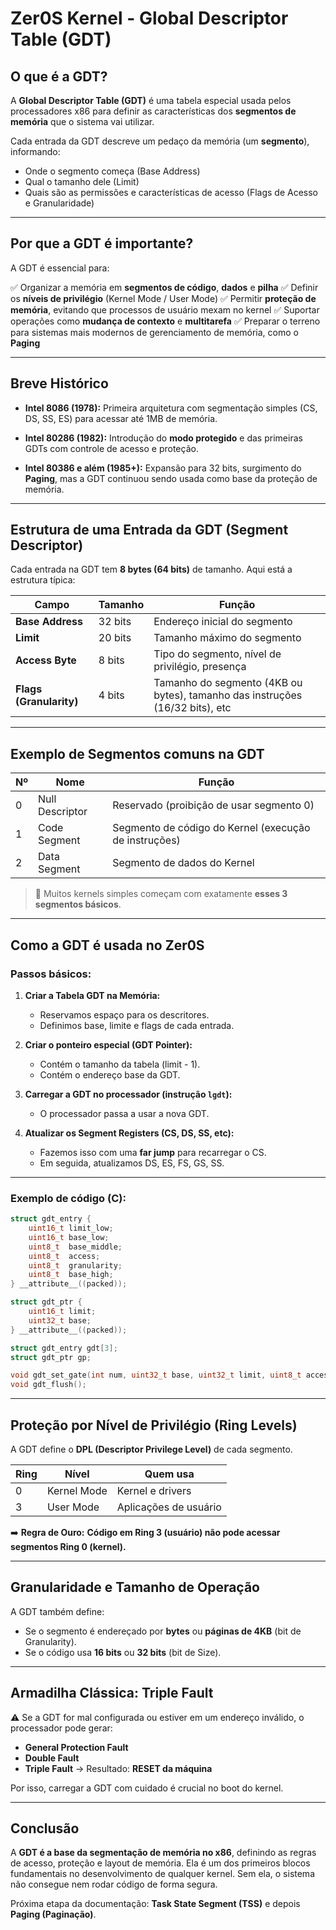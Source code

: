 # Zer0S Kernel - Global Descriptor Table (GDT)

## O que é a GDT?

A **Global Descriptor Table (GDT)** é uma tabela especial usada pelos processadores x86 para definir as características dos **segmentos de memória** que o sistema vai utilizar.

Cada entrada da GDT descreve um pedaço da memória (um **segmento**), informando:

* Onde o segmento começa (Base Address)
* Qual o tamanho dele (Limit)
* Quais são as permissões e características de acesso (Flags de Acesso e Granularidade)

---

## Por que a GDT é importante?

A GDT é essencial para:

✅ Organizar a memória em **segmentos de código**, **dados** e **pilha**
✅ Definir os **níveis de privilégio** (Kernel Mode / User Mode)
✅ Permitir **proteção de memória**, evitando que processos de usuário mexam no kernel
✅ Suportar operações como **mudança de contexto** e **multitarefa**
✅ Preparar o terreno para sistemas mais modernos de gerenciamento de memória, como o **Paging**

---

## Breve Histórico

* **Intel 8086 (1978):**
  Primeira arquitetura com segmentação simples (CS, DS, SS, ES) para acessar até 1MB de memória.

* **Intel 80286 (1982):**
  Introdução do **modo protegido** e das primeiras GDTs com controle de acesso e proteção.

* **Intel 80386 e além (1985+):**
  Expansão para 32 bits, surgimento do **Paging**, mas a GDT continuou sendo usada como base da proteção de memória.

---

## Estrutura de uma Entrada da GDT (Segment Descriptor)

Cada entrada na GDT tem **8 bytes (64 bits)** de tamanho. Aqui está a estrutura típica:

| Campo                   | Tamanho | Função                                                                       |
| ----------------------- | ------- | ---------------------------------------------------------------------------- |
| **Base Address**        | 32 bits | Endereço inicial do segmento                                                 |
| **Limit**               | 20 bits | Tamanho máximo do segmento                                                   |
| **Access Byte**         | 8 bits  | Tipo do segmento, nível de privilégio, presença                              |
| **Flags (Granularity)** | 4 bits  | Tamanho do segmento (4KB ou bytes), tamanho das instruções (16/32 bits), etc |

---

## Exemplo de Segmentos comuns na GDT

| Nº | Nome            | Função                                                |
| -- | --------------- | ----------------------------------------------------- |
| 0  | Null Descriptor | Reservado (proibição de usar segmento 0)              |
| 1  | Code Segment    | Segmento de código do Kernel (execução de instruções) |
| 2  | Data Segment    | Segmento de dados do Kernel                           |

> 🧱 Muitos kernels simples começam com exatamente **esses 3 segmentos básicos**.

---

## Como a GDT é usada no Zer0S

### Passos básicos:

1. **Criar a Tabela GDT na Memória:**

   * Reservamos espaço para os descritores.
   * Definimos base, limite e flags de cada entrada.

2. **Criar o ponteiro especial (GDT Pointer):**

   * Contém o tamanho da tabela (limit - 1).
   * Contém o endereço base da GDT.

3. **Carregar a GDT no processador (instrução `lgdt`):**

   * O processador passa a usar a nova GDT.

4. **Atualizar os Segment Registers (CS, DS, SS, etc):**

   * Fazemos isso com uma **far jump** para recarregar o CS.
   * Em seguida, atualizamos DS, ES, FS, GS, SS.

---

### Exemplo de código (C):

```c
struct gdt_entry {
    uint16_t limit_low;
    uint16_t base_low;
    uint8_t  base_middle;
    uint8_t  access;
    uint8_t  granularity;
    uint8_t  base_high;
} __attribute__((packed));

struct gdt_ptr {
    uint16_t limit;
    uint32_t base;
} __attribute__((packed));

struct gdt_entry gdt[3];
struct gdt_ptr gp;

void gdt_set_gate(int num, uint32_t base, uint32_t limit, uint8_t access, uint8_t gran);
void gdt_flush();
```

---

## Proteção por Nível de Privilégio (Ring Levels)

A GDT define o **DPL (Descriptor Privilege Level)** de cada segmento.

| Ring | Nível       | Quem usa              |
| ---- | ----------- | --------------------- |
| 0    | Kernel Mode | Kernel e drivers      |
| 3    | User Mode   | Aplicações de usuário |

➡️ **Regra de Ouro:**
**Código em Ring 3 (usuário) não pode acessar segmentos Ring 0 (kernel).**

---

## Granularidade e Tamanho de Operação

A GDT também define:

* Se o segmento é endereçado por **bytes** ou **páginas de 4KB** (bit de Granularity).
* Se o código usa **16 bits** ou **32 bits** (bit de Size).

---

## Armadilha Clássica: Triple Fault

⚠️ Se a GDT for mal configurada ou estiver em um endereço inválido, o processador pode gerar:

* **General Protection Fault**
* **Double Fault**
* **Triple Fault** → Resultado: **RESET da máquina**

Por isso, carregar a GDT com cuidado é crucial no boot do kernel.

---

## Conclusão

A **GDT é a base da segmentação de memória no x86**, definindo as regras de acesso, proteção e layout de memória. Ela é um dos primeiros blocos fundamentais no desenvolvimento de qualquer kernel. Sem ela, o sistema não consegue nem rodar código de forma segura.

Próxima etapa da documentação: **Task State Segment (TSS)** e depois **Paging (Paginação)**.

